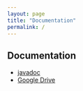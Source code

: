 ```yaml
---
layout: page
title: "Documentation"
permalink: /
---
```


## Documentation

- [javadoc][gh_docs]
- [Google Drive][gd_docs]

[gh_docs]: https://kostua16.github.io/UNC_2020_MS_TLT/apidocs/
[gd_docs]: https://drive.google.com/file/d/1TWNZE-uM_BkHLkCsursHb-hK7jyvmy8D/view?usp=sharing
